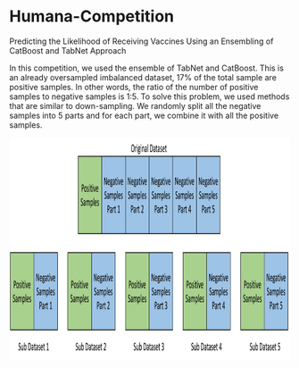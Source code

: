 # Humana-Competition
Predicting the Likelihood of Receiving Vaccines Using an Ensembling of CatBoost and TabNet Approach

In this competition, we used the ensemble of TabNet and CatBoost. This is an already oversampled imbalanced dataset, 17% of the total sample are positive samples. In other words, the ratio of the number of positive samples to negative samples is 1:5. To solve this problem, we used methods that are similar to down-sampling. We randomly split all the negative samples into 5 parts and for each part, we combine it with all the positive samples.

<p align="middle">
  <img src="subdata.png" height="400"/>
</p>

